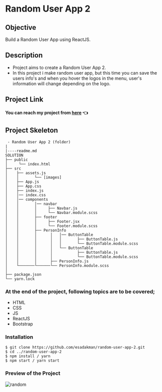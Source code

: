 # Random User App 2 

## Objective

Build a Random User App using ReactJS.

## Description

- Project aims to create a Random User App 2.
- In this project i make random user app, but this time you can save the users info's and when you hover the logos in the menu, user's information will change depending on the logo.

## Project Link

#### You can reach my project from [here](https://random-user-app-2.vercel.app/) 👈

## Project Skeleton

```
 - Random User App 2 (folder)
|
|----readme.md         
SOLUTION
├── public
│     └── index.html
├── src
│    ├── assets.js
│    │       └── [images]
│    ├── App.js
│    ├── App.css
│    ├── index.js
│    │── index.css
│    │── components
│    │       │── navbar
│    │       │     ├── Navbar.js
│    │       │     └── Navbar.module.scss
│    │       ├── footer
│    │       │     ├── Footer.jsx
│    │       │     └── Footer.module.scss
│    │       ├── PersonInfo
│    │       │      │   │── ButtonTable
│    │       │      │   │       ├── ButtonTable.js
│    │       │      │   │       └── ButtonTable.module.scss
│    │       │      │   └── ButtonTable
│    │       │      │           ├── ButtonTable.js
│    │       │      │           └── ButtonTable.module.scss
│    │       │      ├── PersonInfo.js
│    └───────└──────└── PersonInfo.module.scss
│                
├── package.json
└── yarn.lock
```

### At the end of the project, following topics are to be covered;

- HTML
- CSS
- JS
- ReactJS
- Bootstrap


### Installation

```
$ git clone https://github.com/esadakman/random-user-app-2.git
$ cd ../random-user-app-2
$ npm install / yarn
$ npm start / yarn start
```


### Preview of the Project

![random](https://user-images.githubusercontent.com/98649983/179308735-ddfd7508-86bb-44c9-b0a7-cd2ef2d00abe.gif)

